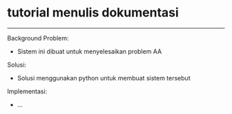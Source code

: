 # tutorial menulis dokumentasi
---
Background Problem:
- Sistem ini dibuat untuk menyelesaikan problem AA

Solusi:
- Solusi menggunakan python untuk membuat sistem tersebut

Implementasi:
- ...